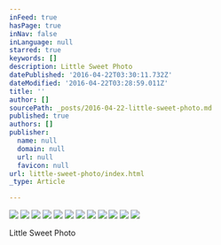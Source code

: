 ```yaml
---
inFeed: true
hasPage: true
inNav: false
inLanguage: null
starred: true
keywords: []
description: Little Sweet Photo
datePublished: '2016-04-22T03:30:11.732Z'
dateModified: '2016-04-22T03:28:59.011Z'
title: ''
author: []
sourcePath: _posts/2016-04-22-little-sweet-photo.md
published: true
authors: []
publisher:
  name: null
  domain: null
  url: null
  favicon: null
url: little-sweet-photo/index.html
_type: Article

---
```

![](https://the-grid-user-content.s3-us-west-2.amazonaws.com/5c55db2f-db73-4f66-a21e-c46fc465ea4d.jpg)
![](https://the-grid-user-content.s3-us-west-2.amazonaws.com/ecb07972-6dbf-478c-9e90-8ccead4eadac.jpg)
![](https://the-grid-user-content.s3-us-west-2.amazonaws.com/d9359842-7cfb-45b1-9735-268ab3cc6731.jpg)
![](https://the-grid-user-content.s3-us-west-2.amazonaws.com/8bedb720-dd1b-4647-ac5a-4bdd37e856f8.jpg)
![](https://the-grid-user-content.s3-us-west-2.amazonaws.com/16a3862d-a018-4ce4-83ed-9601b105bd13.jpg)
![](https://the-grid-user-content.s3-us-west-2.amazonaws.com/82cf48d1-c2b9-4789-b3bc-4ad51c5407d7.jpg)
![](https://the-grid-user-content.s3-us-west-2.amazonaws.com/75d96fe2-c3fe-4181-86bf-0ce95a3a0dbd.jpg)
![](https://the-grid-user-content.s3-us-west-2.amazonaws.com/b74b1dc5-9eb9-49aa-8559-49704b2debd4.jpg)
![](https://the-grid-user-content.s3-us-west-2.amazonaws.com/bce25f42-e2d0-4094-b9ed-73875ab2c0fa.jpg)
![](https://the-grid-user-content.s3-us-west-2.amazonaws.com/aa5af0db-c741-44ed-8695-7e1fcc8b8669.jpg)
![](https://the-grid-user-content.s3-us-west-2.amazonaws.com/be2b0ecf-139a-4096-aba5-13a98d66ca46.jpg)
![](https://the-grid-user-content.s3-us-west-2.amazonaws.com/2f3eaa4c-8881-4fb1-938e-dae3865cfceb.jpg)

Little Sweet Photo